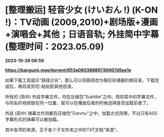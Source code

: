 # [整理搬运] 轻音少女 (けいおん !) (K-ON !)：TV动画 (2009,2010)+剧场版+漫画+演唱会+其他；日语音轨; 外挂简中字幕 (整理时间：2023.05.09)

**2023-10-26 06:59**

**https://bangumi.moe/torrent/653a08038889730007d5ee1e**

如果下载工具提示"路径过长"，那么可以将路径改为相应存储器的根目录。下载完成后，再将其剪切-粘贴到其他目录。

所有的 (简中) 外挂字幕文件，均在压缩包"Subtitle"之中。而将其中的字幕文件，与同名的视频放在同一位置，就可以在播放后者的时候选择是否加载前者了。

外挂 (简中) 弹幕文件则都在压缩包"Danmu"之中，加载方式同理，不过只有ASS字幕形式的弹幕可以被加载。

其中各项的来源，见于各个子文件夹之中的TXT文档"来源"。